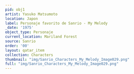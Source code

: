 ```yaml
---
pid: obj1
artist: Yasuko Matsumoto
location: Japon
label: Personaje favorito de Sanrio - My Melody
_date: '1975'
object_type: Personaje
current_location: Mariland Forest
source: Sanrio
order: '00'
layout: qatar_item
collection: Characters
thumbnail: "img/Sanrio_Characters_My_Melody_Image029.png"
full: "img/Sanrio_Characters_My_Melody_Image029.png"
---
```

